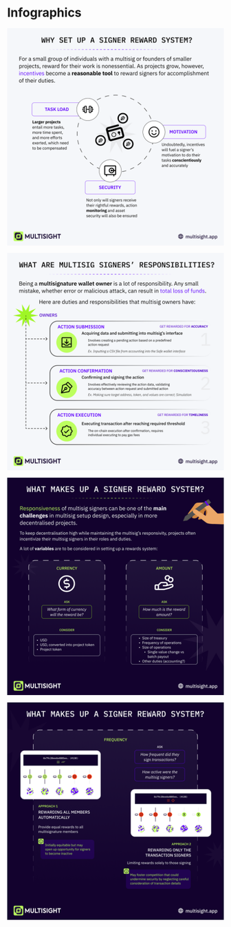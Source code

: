 # Infographics

![Multisig signer incentives infographic 1](./multisig-signer-incentives-1.png)

![Multisig signer incentives infographic 2](./multisig-signer-incentives-2.png)

![Multisig signer incentives infographic 3](./multisig-signer-incentives-3.png)

![Multisig signer incentives infographic 4](./multisig-signer-incentives-4.png)
